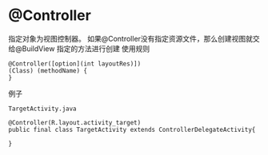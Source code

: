 # @Controller
指定对象为视图控制器。
如果@Controller没有指定资源文件，那么创建视图就交给@BuildView 指定的方法进行创建
使用规则
```
@Controller([option](int layoutRes)])
(Class) (methodName) {
}

```
例子
```
TargetActivity.java

@Controller(R.layout.activity_target)
public final class TargetActivity extends ControllerDelegateActivity{
    
}